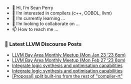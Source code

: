 - 👋 Hi, I’m Sean Perry
- 👀 I’m interested in compilers (c++, COBOL, llvm)
- 🌱 I’m currently learning ...
- 💞️ I’m looking to collaborate on ...
- 📫 How to reach me ...

<!---
s66perry/s66perry is a ✨ special ✨ repository because its `README.md` (this file) appears on your GitHub profile.
You can click the Preview link to take a look at your changes.
--->
### 📕 Latest LLVM Discourse Posts

<!-- DISCOURSE-LLVM:START -->
- [LLVM Bay Area Monthly Meetup &lpar;Mon Jan 23 ‘23 6pm&rpar;](https://discourse.llvm.org/t/llvm-bay-area-monthly-meetup-mon-jan-23-23-6pm/67345#post_2)
- [LLVM Bay Area Monthly Meetup &lpar;Mon Feb 27 ‘23 6pm&rpar;](https://discourse.llvm.org/t/llvm-bay-area-monthly-meetup-mon-feb-27-23-6pm/68104#post_1)
- [Integrate logic synthesis and optimisation capabilities](https://discourse.llvm.org/t/integrate-logic-synthesis-and-optimisation-capabilities/68038#post_9)
- [Integrate logic synthesis and optimisation capabilities](https://discourse.llvm.org/t/integrate-logic-synthesis-and-optimisation-capabilities/68038#post_8)
- [[Proposal] split built-ins from the rest of &quot;compiler-rt&quot;](https://discourse.llvm.org/t/proposal-split-built-ins-from-the-rest-of-compiler-rt/67978?page=2#post_25)
<!-- DISCOURSE-LLVM:END -->
